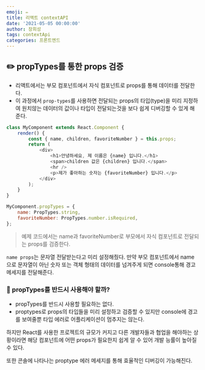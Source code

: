 ```yaml
---
emoji: ✏️
title: 리액트 contextAPI
date: '2021-05-05 00:00:00'
author: 장희성
tags: contextApi
categories: 프론트엔드
---
```


## ✏️ propTypes를 통한 props 검증

- 리액트에서는 부모 컴포넌트에서 자식 컴포넌트로 props를 통해 데이터를 전달한다. 
- 이 과정에서 `prop-types`를 사용하면 전달되는 props의 타입(type)을 미리 지정하여 원치않는 데이터의 값이나 타입이 전달되는것을 보다 쉽게 디버깅할 수 있게 해준다.


```javascript
class MyComponent extends React.Component {
    render() {
        const { name, children, favoriteNumber } = this.props;
        return (
            <div>
                <h1>안녕하세요, 제 이름은 {name} 입니다.</h1>
                <span>children 값은 {children} 입니다.</span>
                <hr />
                <p>제가 좋아하는 숫자는 {favoriteNumber} 입니다.</p>
            </div>
        );
    }
}

MyComponent.propTypes = {
    name: PropTypes.string,
    favoriteNumber: PropTypes.number.isRequired,
};
```

>예제 코드에서는 name과 favoriteNumber로 부모에서 자식 컴포넌트로 전달되는 props를 검증한다.

`name props`는 문자열 전달받는다고 미리 설정해줬다. 만약 부모 컴포넌트에서 name으로 문자열이 아닌 숫자 또는 객체 형태의 데이터를 넘겨주게 되면 console통해 경고 메세지를 전달해준다.

### 📌 propTypes를 반드시 사용해야 할까?

- propTypes를 반드시 사용할 필요하는 없다. 
- proptypes로 props의 타입들을 미리 설정하고 검증할 수 있지만 console에 경고를 보여줄뿐 타입 에러로 어플리케이션이 멈추지는 않는다.

하지만 React를 사용한 프로젝트의 규모가 커지고 다른 개발자들과 협업을 해야하는 상황이라면 해당 컴포넌트에 어떤 props가 필요한지 쉽게 알 수 있어 개발 능률이 높아질 수 있다. 

또한 콘솔에 나타나는 proptype 에러 메세지를 통해 효율적인 디버깅이 가능해진다.

```toc

```
